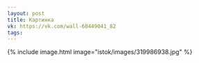 ```yaml
---
layout: post
title: Картинка
vk: https://vk.com/wall-60449041_82
tags:
---
```

{% include image.html image="istok/images/319986938.jpg" %}